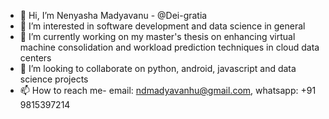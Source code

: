 - 👋 Hi, I’m Nenyasha Madyavanu - @Dei-gratia
- 👀 I’m interested in software development and data science in general
- 🌱 I’m currently working on my master's thesis on enhancing virtual machine consolidation and workload prediction techniques in cloud data centers
- 💞️ I’m looking to collaborate on python, android, javascript and data science projects
- 📫 How to reach me- email: ndmadyavanhu@gmail.com, whatsapp: +91 9815397214

<!---
Dei-gratia/Dei-gratia is a ✨ special ✨ repository because its `README.md` (this file) appears on your GitHub profile.
You can click the Preview link to take a look at your changes.
--->
